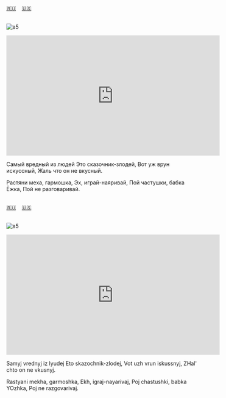 <span id="ru"><a href='#ru'>🇷🇺</a> &nbsp;&nbsp;&nbsp;<a href='#en'>🇺🇸</a> &nbsp;&nbsp;&nbsp;</span><br><br>

![в5](https://github.com/user-attachments/assets/1b3047f2-a86d-4346-a90d-1d22cdd26393)

<iframe width="560" height="315" src="https://www.youtube.com/embed/STG-zgPp1X" frameborder="0" allow="accelerometer; autoplay; clipboard-write; encrypted-media; gyroscope; picture-in-picture; web-share"allowfullscreen></iframe>

Самый вредный из людей
Это сказочник-злодей,
Вот уж врун искуссный,
Жаль что он не вкусный.

Растяни меха, гармошка,
Эх, играй-наяривай,
Пой частушки, бабка Ёжка,
Пой не разговаривай.<br><br>

<span id="en"><a href='#ru'>🇷🇺</a> &nbsp;&nbsp;&nbsp;<a href='#en'>🇺🇸</a> &nbsp;&nbsp;&nbsp;</span><br><br>

![в5](https://github.com/user-attachments/assets/1b3047f2-a86d-4346-a90d-1d22cdd26393)

<iframe width="560" height="315" src="https://www.youtube.com/embed/SbsXg2GQK64" frameborder="0" allow="accelerometer; autoplay; clipboard-write; encrypted-media; gyroscope; picture-in-picture; web-share"allowfullscreen></iframe>

Samyj vrednyj iz lyudej
Eto skazochnik-zlodej,
Vot uzh vrun iskussnyj,
ZHal' chto on ne vkusnyj.

Rastyani mekha, garmoshka,
Ekh, igraj-nayarivaj,
Poj chastushki, babka YOzhka,
Poj ne razgovarivaj.<br><br>

